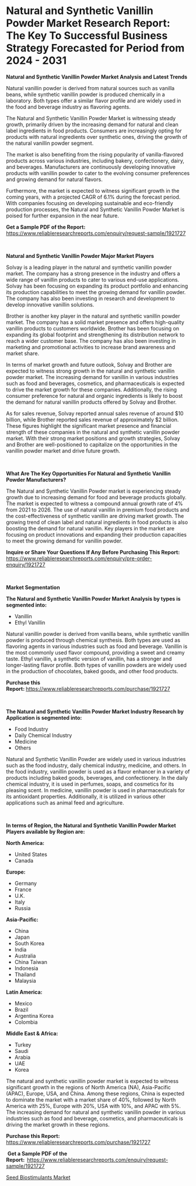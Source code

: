 <p><h1>Natural and Synthetic Vanillin Powder Market Research Report: The Key To Successful Business Strategy Forecasted for Period from 2024 - 2031</h1></p><p><strong>Natural and Synthetic Vanillin Powder Market Analysis and Latest Trends</strong></p>
<p><p>Natural vanillin powder is derived from natural sources such as vanilla beans, while synthetic vanillin powder is produced chemically in a laboratory. Both types offer a similar flavor profile and are widely used in the food and beverage industry as flavoring agents.</p><p>The Natural and Synthetic Vanillin Powder Market is witnessing steady growth, primarily driven by the increasing demand for natural and clean label ingredients in food products. Consumers are increasingly opting for products with natural ingredients over synthetic ones, driving the growth of the natural vanillin powder segment.</p><p>The market is also benefiting from the rising popularity of vanilla-flavored products across various industries, including bakery, confectionery, dairy, and beverages. Manufacturers are continuously developing innovative products with vanillin powder to cater to the evolving consumer preferences and growing demand for natural flavors.</p><p>Furthermore, the market is expected to witness significant growth in the coming years, with a projected CAGR of 6.1% during the forecast period. With companies focusing on developing sustainable and eco-friendly production processes, the Natural and Synthetic Vanillin Powder Market is poised for further expansion in the near future.</p></p>
<p><strong>Get a Sample PDF of the Report:&nbsp;</strong> <a href="https://www.reliableresearchreports.com/enquiry/request-sample/1921727">https://www.reliableresearchreports.com/enquiry/request-sample/1921727</a></p>
<p>&nbsp;</p>
<p><strong>Natural and Synthetic Vanillin Powder Major Market Players</strong></p>
<p><p>Solvay is a leading player in the natural and synthetic vanillin powder market. The company has a strong presence in the industry and offers a wide range of vanillin products to cater to various end-use applications. Solvay has been focusing on expanding its product portfolio and enhancing its production capabilities to meet the growing demand for vanillin powder. The company has also been investing in research and development to develop innovative vanillin solutions.</p><p>Brother is another key player in the natural and synthetic vanillin powder market. The company has a solid market presence and offers high-quality vanillin products to customers worldwide. Brother has been focusing on expanding its global footprint and strengthening its distribution network to reach a wider customer base. The company has also been investing in marketing and promotional activities to increase brand awareness and market share.</p><p>In terms of market growth and future outlook, Solvay and Brother are expected to witness strong growth in the natural and synthetic vanillin powder market. The increasing demand for vanillin in various industries such as food and beverages, cosmetics, and pharmaceuticals is expected to drive the market growth for these companies. Additionally, the rising consumer preference for natural and organic ingredients is likely to boost the demand for natural vanillin products offered by Solvay and Brother.</p><p>As for sales revenue, Solvay reported annual sales revenue of around $10 billion, while Brother reported sales revenue of approximately $2 billion. These figures highlight the significant market presence and financial strength of these companies in the natural and synthetic vanillin powder market. With their strong market positions and growth strategies, Solvay and Brother are well-positioned to capitalize on the opportunities in the vanillin powder market and drive future growth.</p></p>
<p>&nbsp;</p>
<p><strong>What Are The Key Opportunities For Natural and Synthetic Vanillin Powder Manufacturers?</strong></p>
<p><p>The Natural and Synthetic Vanillin Powder market is experiencing steady growth due to increasing demand for food and beverage products globally. The market is expected to witness a compound annual growth rate of 4% from 2021 to 2026. The use of natural vanillin in premium food products and the cost-effectiveness of synthetic vanillin are driving market growth. The growing trend of clean label and natural ingredients in food products is also boosting the demand for natural vanillin. Key players in the market are focusing on product innovations and expanding their production capacities to meet the growing demand for vanillin powder.</p></p>
<p><strong>Inquire or Share Your Questions If Any Before Purchasing This Report:</strong> <a href="https://www.reliableresearchreports.com/enquiry/pre-order-enquiry/1921727">https://www.reliableresearchreports.com/enquiry/pre-order-enquiry/1921727</a></p>
<p>&nbsp;</p>
<p><strong>Market Segmentation</strong></p>
<p><strong>The Natural and Synthetic Vanillin Powder Market Analysis by types is segmented into:</strong></p>
<p><ul><li>Vanillin</li><li>Ethyl Vanillin</li></ul></p>
<p><p>Natural vanillin powder is derived from vanilla beans, while synthetic vanillin powder is produced through chemical synthesis. Both types are used as flavoring agents in various industries such as food and beverage. Vanillin is the most commonly used flavor compound, providing a sweet and creamy taste. Ethyl vanillin, a synthetic version of vanillin, has a stronger and longer-lasting flavor profile. Both types of vanillin powders are widely used in the production of chocolates, baked goods, and other food products.</p></p>
<p><strong>Purchase this Report:&nbsp;</strong><a href="https://www.reliableresearchreports.com/purchase/1921727">https://www.reliableresearchreports.com/purchase/1921727</a></p>
<p>&nbsp;</p>
<p><strong>The Natural and Synthetic Vanillin Powder Market Industry Research by Application is segmented into:</strong></p>
<p><ul><li>Food Industry</li><li>Daily Chemical Industry</li><li>Medicine</li><li>Others</li></ul></p>
<p><p>Natural and Synthetic Vanillin Powder are widely used in various industries such as the food industry, daily chemical industry, medicine, and others. In the food industry, vanillin powder is used as a flavor enhancer in a variety of products including baked goods, beverages, and confectionery. In the daily chemical industry, it is used in perfumes, soaps, and cosmetics for its pleasing scent. In medicine, vanillin powder is used in pharmaceuticals for its antioxidant properties. Additionally, it is utilized in various other applications such as animal feed and agriculture.</p></p>
<p>&nbsp;</p>
<p><strong>In terms of Region, the Natural and Synthetic Vanillin Powder Market Players available by Region are:</strong></p>
<p>
    <p> <strong> North America: </strong>
        <ul>
            <li>United States</li>
            <li>Canada</li>
        </ul>
        </p> 
    <p> <strong> Europe: </strong>
        <ul>
            <li>Germany</li>
            <li>France</li>
            <li>U.K.</li>
            <li>Italy</li>
            <li>Russia</li>
        </ul>
        </p> 
    <p> <strong> Asia-Pacific: </strong>
        <ul>
            <li>China</li>
            <li>Japan</li>
            <li>South Korea</li>
            <li>India</li>
            <li>Australia</li>
            <li>China Taiwan</li>
            <li>Indonesia</li>
            <li>Thailand</li>
            <li>Malaysia</li>
        </ul>
        </p> 
    <p> <strong> Latin America: </strong>
        <ul>
            <li>Mexico</li>
            <li>Brazil</li>
            <li>Argentina Korea</li>
            <li>Colombia</li>
        </ul>
        </p> 
    <p> <strong> Middle East & Africa: </strong>
        <ul>
            <li>Turkey</li>
            <li>Saudi</li>
            <li>Arabia</li>
            <li>UAE</li>
            <li>Korea</li>
        </ul>
    </p>
    </p>
<p><p>The natural and synthetic vanillin powder market is expected to witness significant growth in the regions of North America (NA), Asia-Pacific (APAC), Europe, USA, and China. Among these regions, China is expected to dominate the market with a market share of 40%, followed by North America with 25%, Europe with 20%, USA with 10%, and APAC with 5%. The increasing demand for natural and synthetic vanillin powder in various industries such as food and beverage, cosmetics, and pharmaceuticals is driving the market growth in these regions.</p></p>
<p><strong>Purchase this Report: </strong><a href="https://www.reliableresearchreports.com/purchase/1921727">https://www.reliableresearchreports.com/purchase/1921727</a></p>
<p>&nbsp;<strong>Get a Sample PDF of the Report:&nbsp;&nbsp;</strong><a href="https://www.reliableresearchreports.com/enquiry/request-sample/1921727">https://www.reliableresearchreports.com/enquiry/request-sample/1921727</a></p>
<p><strong></strong></p>
<p><p><a href="https://confirmed-shield-e13.notion.site/Seed-Biostimulants-Market-Offers-Provide-Insightful-Data-for-the-Time-Period-from-2024-to-2031-and-a-7dc0fff934394d2c8d6aeebb7bd05508">Seed Biostimulants Market</a></p></p>